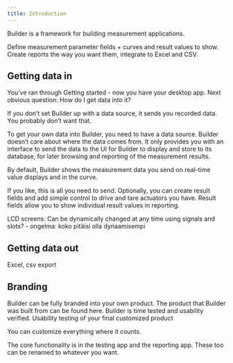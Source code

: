 ```yaml
---
title: Introduction
---
```


Builder is a framework for building measurement applications.

Define measurement parameter fields + curves and result values to show. Create
reports the way you want them, integrate to Excel and CSV.

Getting data in
---------------

You’ve ran through Getting started - now you have your desktop app. Next obvious
question: How do I get data into it?

If you don’t set Builder up with a data source, it sends you recorded data. You
probably don’t want that.

To get your own data into Builder, you need to have a data source. Builder
doesn’t care about where the data comes from. It only provides you with an
interface to send the data to the UI for Builder to display and store to its
database, for later browsing and reporting of the measurement results.

By default, Builder shows the measurement data you send on real-time value
displays and in the curve.

If you like, this is all you need to send. Optionally, you can create result
fields and add simple control to drive and tare actuators you have. Result
fields allow you to show individual result values in reporting.

LCD screens: Can be dynamically changed at any time using signals and slots? -
ongelma: koko pitäisi olla dynaamisempi

Getting data out
----------------

Excel, csv export

Branding
--------

Builder can be fully branded into your own product. The product that Builder was
built from can be found here. Builder is time tested and usability verified.
Usability testing of your final customized product

You can customize everything where it counts.

The core functionality is in the testing app and the reporting app. These too
can be renamed to whatever you want.
